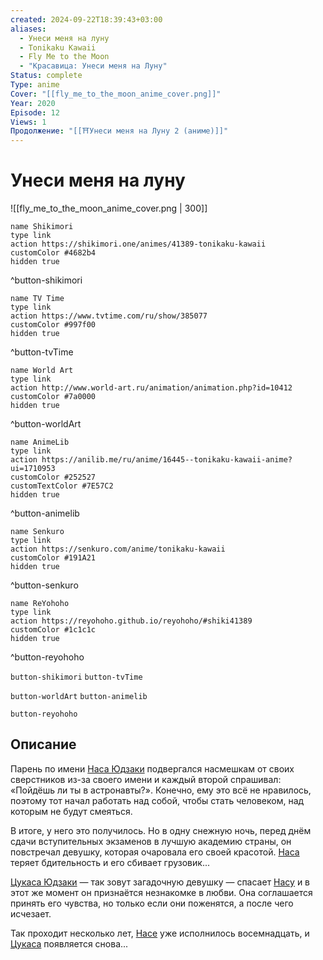 ```yaml
---
created: 2024-09-22T18:39:43+03:00
aliases:
  - Унеси меня на луну
  - Tonikaku Kawaii
  - Fly Me to the Moon
  - "Красавица: Унеси меня на Луну"
Status: complete
Type: anime
Cover: "[[fly_me_to_the_moon_anime_cover.png]]"
Year: 2020
Episode: 12
Views: 1
Продолжение: "[[⛩️Унеси меня на Луну 2 (аниме)]]"
---
```


# Унеси меня на луну

![[fly_me_to_the_moon_anime_cover.png | 300]]

```button
name Shikimori
type link
action https://shikimori.one/animes/41389-tonikaku-kawaii
customColor #4682b4
hidden true
```
^button-shikimori

```button
name TV Time
type link
action https://www.tvtime.com/ru/show/385077
customColor #997f00
hidden true
```
^button-tvTime

```button
name World Art
type link
action http://www.world-art.ru/animation/animation.php?id=10412
customColor #7a0000
hidden true
```
^button-worldArt

```button
name AnimeLib
type link
action https://anilib.me/ru/anime/16445--tonikaku-kawaii-anime?ui=1710953
customColor #252527
customTextColor #7E57C2
hidden true
```
^button-animelib

```button
name Senkuro
type link
action https://senkuro.com/anime/tonikaku-kawaii
customColor #191A21
hidden true
```
^button-senkuro

```button
name ReYohoho
type link
action https://reyohoho.github.io/reyohoho/#shiki41389
customColor #1c1c1c
hidden true
```
^button-reyohoho



`button-shikimori` `button-tvTime`

`button-worldArt` `button-animelib`

`button-reyohoho`

## Описание

Парень по имени [Наса Юдзаки](https://shikimori.one/characters/169840-nasa-yuzaki) подвергался насмешкам от своих сверстников из-за своего имени и каждый второй спрашивал: «Пойдёшь ли ты в астронавты?». Конечно, ему это всё не нравилось, поэтому тот начал работать над собой, чтобы стать человеком, над которым не будут смеяться.

В итоге, у него это получилось. Но в одну снежную ночь, перед днём сдачи вступительных экзаменов в лучшую академию страны, он повстречал девушку, которая очаровала его своей красотой. [Наса](https://shikimori.one/characters/169840-nasa-yuzaki) теряет бдительность и его сбивает грузовик...

[Цукаса Юдзаки](https://shikimori.one/characters/163271-tsukasa-yuzaki) — так зовут загадочную девушку — спасает [Насу](https://shikimori.one/characters/169840-nasa-yuzaki) и в этот же момент он признаётся незнакомке в любви. Она соглашается принять его чувства, но только если они поженятся, а после чего исчезает.

Так проходит несколько лет, [Насе](https://shikimori.one/characters/169840-nasa-yuzaki) уже исполнилось восемнадцать, и [Цукаса](https://shikimori.one/characters/163271-tsukasa-yuzaki) появляется снова...
